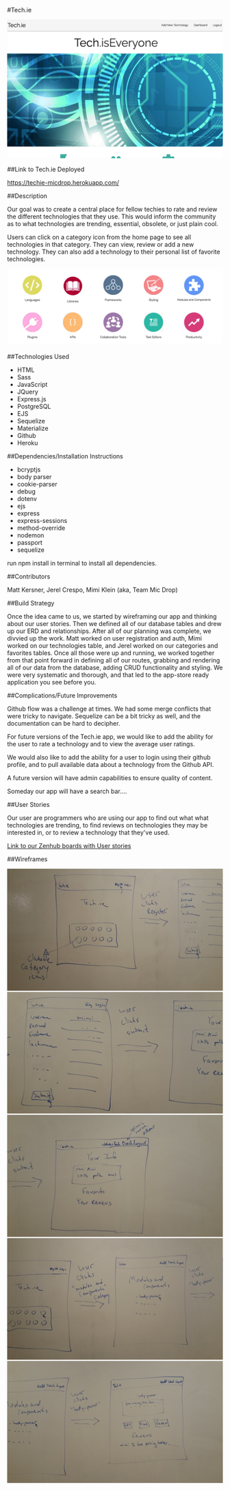 #Tech.ie

![Tech.ie homepage](public/images/homepage.png)

##Link to Tech.ie Deployed

https://techie-micdrop.herokuapp.com/

##Description

Our goal was to create a central place for fellow techies to rate and review the different technologies that they use. This would inform the community as to what technologies are trending, essential, obsolete, or just plain cool.

Users can click on a category icon from the home page to see all technologies in that category. They can view, review or add a new technology. They can also add a technology to their personal list of favorite technologies. 

![Category icons](public/images/caticons.png)

##Technologies Used

- HTML
- Sass
- JavaScript
- JQuery
- Express.js
- PostgreSQL
- EJS
- Sequelize
- Materialize
- Github
- Heroku

##Dependencies/Installation Instructions

- bcryptjs
- body parser
- cookie-parser
- debug
- dotenv
- ejs
- express
- express-sessions
- method-override
- nodemon
- passport
- sequelize

run npm install in terminal to install all dependencies. 

##Contributors

Matt Kersner, Jerel Crespo, Mimi Klein (aka, Team Mic Drop)

##Build Strategy

Once the idea came to us, we started by wireframing our app and thinking about our user stories. Then we defined all of our database tables and drew up our ERD and relationships. After all of our planning was complete, we divvied up the work. Matt worked on user registration and auth, Mimi worked on our technologies table, and Jerel worked on our categories and favorites tables. Once all those were up and running, we worked together from that point forward in defining all of our routes, grabbing and rendering all of our data from the database, adding CRUD functionality and styling. We were very systematic and thorough, and that led to the app-store ready application you see before you. 

##Complications/Future Improvements

Github flow was a challenge at times. We had some merge conflicts that were tricky to navigate. Sequelize can be a bit tricky as well, and the documentation can be hard to decipher. 

For future versions of the Tech.ie app, we would like to add the ability for the user to rate a technology and to view the average user ratings.

We would also like to add the ability for a user to login using their github profile, and to pull available data about a technology from the Github API.

A future version will have admin capabilities to ensure quality of content.

Someday our app will have a search bar....

##User Stories

Our user are programmers who are using our app to find out what what technologies are trending, to find reviews on technologies they may be interested in, or to review a technology that they've used.

[Link to our Zenhub boards with User stories](https://github.com/mattkersner/techie#boards?repos=80841283)

##Wireframes

![wireframe](public/images/wireframe1.jpg)
![wireframe](public/images/wireframe2.jpg)
![wireframe](public/images/wireframe3.jpg)
![wireframe](public/images/wireframe4.jpg)
![wireframe](public/images/wireframe5.jpg)


